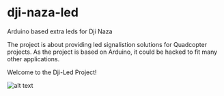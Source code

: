 dji-naza-led
============

Arduino based extra leds for Dji Naza

The project is about providing led signalistion solutions for Quadcopter projects. As the project is based on Arduino, it could be hacked to fit many other applications.

Welcome to the Dji-Led Project! 

![alt text](https://raw.github.com/diogeneyves/dji-naza-led/master/images/wiring.png "Arduino wiring schema")

